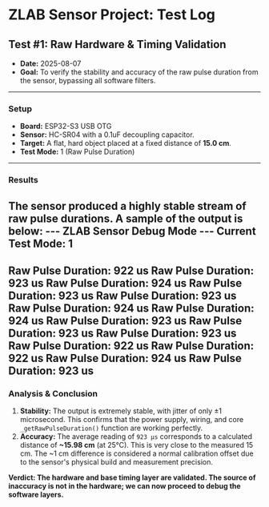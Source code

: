 # ZLAB Sensor Project: Test Log

## Test #1: Raw Hardware & Timing Validation

- **Date:** 2025-08-07
- **Goal:** To verify the stability and accuracy of the raw pulse duration from the sensor, bypassing all software filters.

---

### Setup
- **Board:** ESP32-S3 USB OTG
- **Sensor:** HC-SR04 with a 0.1uF decoupling capacitor.
- **Target:** A flat, hard object placed at a fixed distance of **15.0 cm**.
- **Test Mode:** 1 (Raw Pulse Duration)

---

### Results
The sensor produced a highly stable stream of raw pulse durations. A sample of the output is below:
--- ZLAB Sensor Debug Mode ---
Current Test Mode: 1
------------------------------------
Raw Pulse Duration: 922 us
Raw Pulse Duration: 923 us
Raw Pulse Duration: 924 us
Raw Pulse Duration: 923 us
Raw Pulse Duration: 923 us
Raw Pulse Duration: 924 us
Raw Pulse Duration: 924 us
Raw Pulse Duration: 923 us
Raw Pulse Duration: 923 us
Raw Pulse Duration: 923 us
Raw Pulse Duration: 922 us
Raw Pulse Duration: 922 us
Raw Pulse Duration: 924 us
Raw Pulse Duration: 923 us
---

### Analysis & Conclusion
1.  **Stability:** The output is extremely stable, with jitter of only ±1 microsecond. This confirms that the power supply, wiring, and core `_getRawPulseDuration()` function are working perfectly.
2.  **Accuracy:** The average reading of `923 µs` corresponds to a calculated distance of **~15.98 cm** (at 25°C). This is very close to the measured 15 cm. The ~1 cm difference is considered a normal calibration offset due to the sensor's physical build and measurement precision.

**Verdict: The hardware and base timing layer are validated. The source of inaccuracy is not in the hardware; we can now proceed to debug the software layers.**
